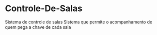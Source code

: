 # Controle-De-Salas
Sistema de controle de salas
Sistema que permite o acompanhamento de quem pega a chave de cada sala
